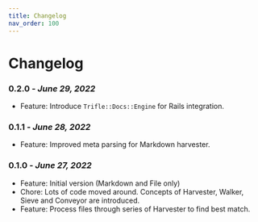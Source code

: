 ```yaml
---
title: Changelog
nav_order: 100
---
```


# Changelog

### **0.2.0** - *June 29, 2022*
  - Feature: Introduce `Trifle::Docs::Engine` for Rails integration.

### **0.1.1** - *June 28, 2022*
  - Feature: Improved meta parsing for Markdown harvester.

### **0.1.0** - *June 27, 2022*
  - Feature: Initial version (Markdown and File only)
  - Chore: Lots of code moved around. Concepts of Harvester, Walker, Sieve and Conveyor are introduced.
  - Feature: Process files through series of Harvester to find best match.